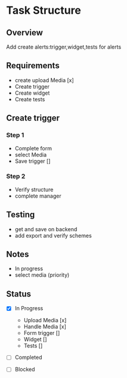# Task Structure

## Overview
Add create alerts:trigger,widget,tests for alerts

## Requirements
- create upload Media [x]
- Create trigger
- Create widget
- Create tests

## Create trigger
### Step 1
- Complete form
- select Media
- Save trigger []

### Step 2
- Verify structure
- complete manager

## Testing
- get and save on backend
- add export and verify schemes

## Notes
- In progress
- select media (priority)

## Status
- [x] In Progress
    - Upload Media [x]
    - Handle Media [x]
    - Form trigger []
    - Widget []
    - Tests []
- [ ] Completed
- [ ] Blocked

